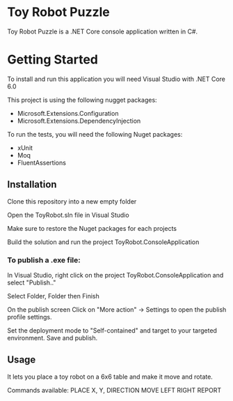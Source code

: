 
# Toy Robot Puzzle

Toy Robot Puzzle is a .NET Core console application written in C#.

# Getting Started
To install and run this application you will need Visual Studio with .NET Core 6.0

This project is using the following nugget packages: 
 * Microsoft.Extensions.Configuration
 * Microsoft.Extensions.DependencyInjection

To run the tests, you will need the following Nuget packages:
* xUnit
* Moq
* FluentAssertions

## Installation

Clone this repository into a new empty folder

Open the ToyRobot.sln file in Visual Studio

Make sure to restore the Nuget packages for each projects

Build the solution and run the project ToyRobot.ConsoleApplication

### To publish a .exe file:

In Visual Studio, right click on the project ToyRobot.ConsoleApplication and select "Publish.."

Select Folder, Folder then Finish

On the publish screen Click on "More action" -> Settings to open the publish profile settings.

Set the deployment mode to "Self-contained" and target to your targeted environment. Save and publish.

## Usage

It lets you place a toy robot on a 6x6 table and make it move and rotate.

Commands available:
PLACE X, Y, DIRECTION
MOVE
LEFT
RIGHT
REPORT
